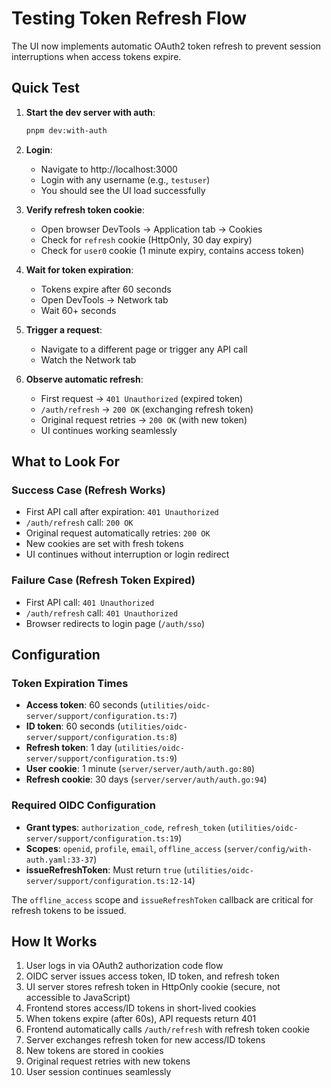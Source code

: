 # Testing Token Refresh Flow

The UI now implements automatic OAuth2 token refresh to prevent session interruptions when access tokens expire.

## Quick Test

1. **Start the dev server with auth**:

   ```bash
   pnpm dev:with-auth
   ```

2. **Login**:

   - Navigate to http://localhost:3000
   - Login with any username (e.g., `testuser`)
   - You should see the UI load successfully

3. **Verify refresh token cookie**:

   - Open browser DevTools → Application tab → Cookies
   - Check for `refresh` cookie (HttpOnly, 30 day expiry)
   - Check for `user0` cookie (1 minute expiry, contains access token)

4. **Wait for token expiration**:

   - Tokens expire after 60 seconds
   - Open DevTools → Network tab
   - Wait 60+ seconds

5. **Trigger a request**:

   - Navigate to a different page or trigger any API call
   - Watch the Network tab

6. **Observe automatic refresh**:
   - First request → `401 Unauthorized` (expired token)
   - `/auth/refresh` → `200 OK` (exchanging refresh token)
   - Original request retries → `200 OK` (with new token)
   - UI continues working seamlessly

## What to Look For

### Success Case (Refresh Works)

- First API call after expiration: `401 Unauthorized`
- `/auth/refresh` call: `200 OK`
- Original request automatically retries: `200 OK`
- New cookies are set with fresh tokens
- UI continues without interruption or login redirect

### Failure Case (Refresh Token Expired)

- First API call: `401 Unauthorized`
- `/auth/refresh` call: `401 Unauthorized`
- Browser redirects to login page (`/auth/sso`)

## Configuration

### Token Expiration Times

- **Access token**: 60 seconds (`utilities/oidc-server/support/configuration.ts:7`)
- **ID token**: 60 seconds (`utilities/oidc-server/support/configuration.ts:8`)
- **Refresh token**: 1 day (`utilities/oidc-server/support/configuration.ts:9`)
- **User cookie**: 1 minute (`server/server/auth/auth.go:80`)
- **Refresh cookie**: 30 days (`server/server/auth/auth.go:94`)

### Required OIDC Configuration

- **Grant types**: `authorization_code`, `refresh_token` (`utilities/oidc-server/support/configuration.ts:19`)
- **Scopes**: `openid`, `profile`, `email`, `offline_access` (`server/config/with-auth.yaml:33-37`)
- **issueRefreshToken**: Must return `true` (`utilities/oidc-server/support/configuration.ts:12-14`)

The `offline_access` scope and `issueRefreshToken` callback are critical for refresh tokens to be issued.

## How It Works

1. User logs in via OAuth2 authorization code flow
2. OIDC server issues access token, ID token, and refresh token
3. UI server stores refresh token in HttpOnly cookie (secure, not accessible to JavaScript)
4. Frontend stores access/ID tokens in short-lived cookies
5. When tokens expire (after 60s), API requests return 401
6. Frontend automatically calls `/auth/refresh` with refresh token cookie
7. Server exchanges refresh token for new access/ID tokens
8. New tokens are stored in cookies
9. Original request retries with new tokens
10. User session continues seamlessly
